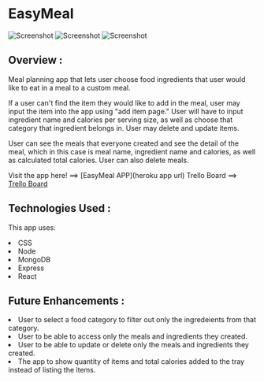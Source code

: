 # EasyMeal

![Screenshot](/public/images/landing.png)
![Screenshot](/public/images/list.png)
![Screenshot](/public/images/detail.png)

## Overview :

Meal planning app that lets user choose food ingredients that user would like to eat in a meal to a custom meal. 

If a user can't find the item they would like to add in the meal, user may input the item into the app using "add item page." User will have to input ingredient name and calories per serving size, as well as choose that category that ingredient belongs in. User may delete and update items.

User can see the meals that everyone created and see the detail of the meal, which in this case is meal name, ingredient name and calories, as well as calculated total calories. User can also delete meals.

Visit the app here! ==> [EasyMeal APP](heroku app url)
Trello Board ==> [Trello Board](https://trello.com/b/ecEKzMC3/project-3)

## Technologies Used :

This app uses:
<li>CSS
<li>Node
<li>MongoDB
<li>Express
<li>React

## Future Enhancements :

<li> User to select a food category to filter out only the ingredeients from that category.
<li> User to be able to access only the meals and ingredients they created. 
<li> User to be able to update or delete only the meals and ingredients they created.
<li> The app to show quantity of items and total calories added to the tray instead of listing the items.
